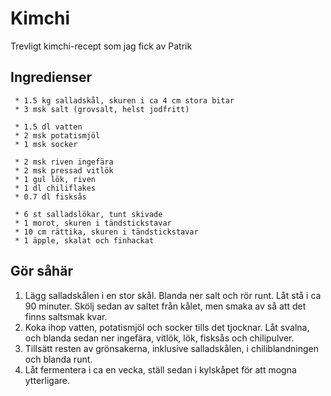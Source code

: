 # Kimchi
Trevligt kimchi-recept som jag fick av Patrik

## Ingredienser
```
 * 1.5 kg salladskål, skuren i ca 4 cm stora bitar
 * 3 msk salt (grovsalt, helst jodfritt)

 * 1.5 dl vatten
 * 2 msk potatismjöl
 * 1 msk socker

 * 2 msk riven ingefära
 * 2 msk pressad vitlök
 * 1 gul lök, riven
 * 1 dl chiliflakes
 * 0.7 dl fisksås

 * 6 st salladslökar, tunt skivade
 * 1 morot, skuren i tändstickstavar
 * 10 cm rättika, skuren i tändstickstavar
 * 1 äpple, skalat och finhackat
```

## Gör såhär
1. Lägg salladskålen i en stor skål. Blanda ner salt och rör runt. Låt stå i ca
   90 minuter. Skölj sedan av saltet från kålet, men smaka av så att det finns
   saltsmak kvar.
2. Koka ihop vatten, potatismjöl och socker tills det tjocknar. Låt svalna, och
   blanda sedan ner ingefära, vitlök, lök, fisksås och chilipulver.
3. Tillsätt resten av grönsakerna, inklusive salladskålen, i chiliblandningen
   och blanda runt.
4. Låt fermentera i ca en vecka, ställ sedan i kylskåpet för att mogna
   ytterligare.
